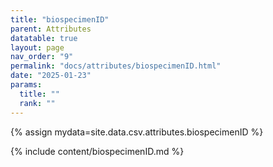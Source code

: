```yaml
---
title: "biospecimenID"
parent: Attributes
datatable: true
layout: page
nav_order: "9"
permalink: "docs/attributes/biospecimenID.html"
date: "2025-01-23"
params:
  title: ""
  rank: ""
---
```

{% assign mydata=site.data.csv.attributes.biospecimenID %} 

{% include content/biospecimenID.md %}
